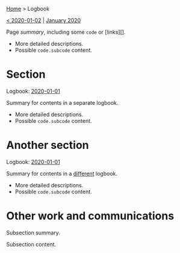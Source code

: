 [Home](../Home) > Logbook

[< 2020-01-02](2020-01-02) | [January 2020](2020-01)

Page *summary*, including some `code` or [links][].

* More detailed descriptions.
* Possible `code.subcode` content.


# Section
Logbook: [2020-01-01](../Section1/Logbook/2020-01-01)

Summary for contents in a separate logbook.

* More detailed descriptions.
* Possible `code.subcode` content.


# Another section

Logbook: [2020-01-01](../Section2/Logbook/2020-01-01)

Summary for contents in a [different][link] logbook.

* More detailed descriptions.
* Possible `code.subcode` content.

[link]: https://bitbucket.org/mattachu/link/commits/1342dce3


# Other work and communications

Subsection summary.

Subsection content.
